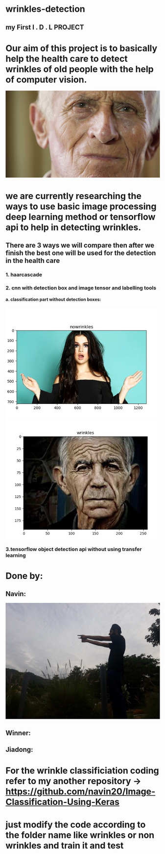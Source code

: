 # wrinkles-detection


          



##                     my First           I .    D   .     L        PROJECT



# Our aim of this project is to basically help the health care to detect wrinkles of old people with the help of computer vision.


<img src = "screenshots/1.jpg">


# we are currently researching the ways to use basic image processing deep learning method or tensorflow api to help in detecting wrinkles.




## There are 3 ways we will compare then after we finish the best one will be used for the detection in the health care


### 1. haarcascade






### 2. cnn with detection box and image tensor and labelling tools
#### a. classification part without detection boxes:




<img src = "screenshots\nowrinkles.JPG">





<img src = "screenshots\checksss.JPG">














### 3.tensorflow object detection api without using transfer learning

































# Done by:

## Navin:




<img src = "screenshots\navin.jpg">




## Winner:













## Jiadong:





















# For  the wrinkle classificiation coding refer to my another repository -> https://github.com/navin20/Image-Classification-Using-Keras


# just modify the code according to the folder name like wrinkles or non wrinkles and train it and test 









































































